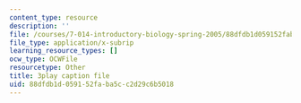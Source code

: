 ```yaml
---
content_type: resource
description: ''
file: /courses/7-014-introductory-biology-spring-2005/88dfdb1d059152faba5cc2d29c6b5018_EO9SMD6fIsI.vtt
file_type: application/x-subrip
learning_resource_types: []
ocw_type: OCWFile
resourcetype: Other
title: 3play caption file
uid: 88dfdb1d-0591-52fa-ba5c-c2d29c6b5018
---
```

